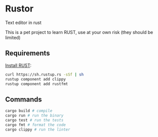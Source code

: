 # Rustor

Text editor in rust

This is a pet project to learn RUST, use at your own risk (they should be limited)

## Requirements

[Install RUST](https://www.rust-lang.org/en-US/install.html):

```sh
curl https://sh.rustup.rs -sSf | sh
rustup component add clippy
rustup component add rustfmt
```

## Commands

```sh
cargo build # compile
cargo run # run the binary
cargo test # run the tests
cargo fmt # format the code
cargo clippy # run the linter
```
